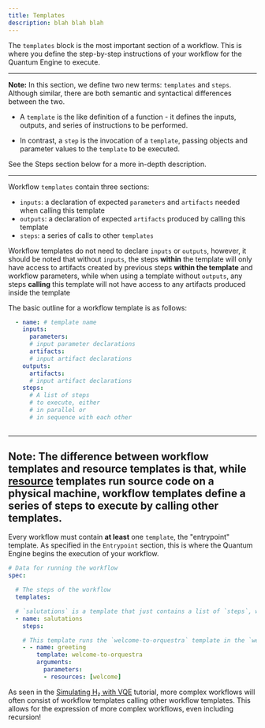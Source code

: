 ```yaml
---
title: Templates 
description: blah blah blah
---
```


The `templates` block is the most important section of a workflow. 
This is where you define the step-by-step instructions of your workflow
for the Quantum Engine to execute. 


---
**Note:**
In this section, we define two new terms: `templates` and `steps`. 
Although similar, there are both semantic and syntactical 
differences between the two. 

- A `template` is the like definition of a function - it defines the inputs, 
outputs, and series of instructions to be performed. 

- In contrast, a `step` is the invocation of a `template`, passing objects and 
parameter values to the `template` to be executed. 

See the Steps section below for a more in-depth description.

---

Workflow `templates` contain three sections:
- `inputs`: a declaration of expected `parameters` and `artifacts` needed when calling this template
- `outputs`: a declaration of expected `artifacts` produced by calling this template
- `steps`: a series of calls to other `templates`  

Workflow templates do not need to declare `inputs` or `outputs`, however, it
should be noted that without `inputs`, the steps **within** the template will only 
have access to artifacts created by previous steps **within the template** and 
workflow parameters, while when using a template without `outputs`, any steps 
**calling** this template will not have access to any artifacts produced inside 
the template

The basic outline for a workflow template is as follows:
```YAML
  - name: # template name
    inputs:
      parameters:
      # input parameter declarations
      artifacts:
      # input artifact declarations
    outputs:
      artifacts:
      # input artifact declarations
    steps:
      # A list of steps
      # to execute, either 
      # in parallel or
      # in sequence with each other
    
```

---
**Note:**
The difference between workflow templates and resource templates
is that, while [resource](https://orquestra.io/docs/qe/definingaworkflow/resources/) 
templates run source code on a physical machine, workflow templates define 
a series of steps to execute by calling other templates. 
---

Every workflow must contain **at least** one `template`, the "entrypoint" template. 
As specified in the `Entrypoint` section, this is where the Quantum Engine 
begins the execution of your workflow. 

```YAML
# Data for running the workflow
spec:

  # The steps of the workflow
  templates:

  # `salutations` is a template that just contains a list of `steps`, which are other templates
  - name: salutations
    steps:

    # This template runs the `welcome-to-orquestra` template in the `welcome` resource
    - - name: greeting
        template: welcome-to-orquestra
        arguments:
          parameters:
          - resources: [welcome]
```

As seen in the [Simulating H₂ with VQE](https://www.orquestra.io/docs/tutorial/hydrogen-vqe/) 
tutorial, more complex workflows will often consist of workflow templates calling
other workflow templates. This allows for the expression of more complex workflows,
even including recursion! 
